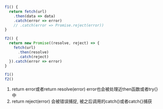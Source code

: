 
``` javascript
f1() {
  return fetch(url)
    .then(data => data)
    .catch(error => error) 
    // .catch(error => Promise.reject(error))
}

f2() {
  return new Promise((resolve, reject) => {
    fetch(url)
      .then(resolve)
      .catch(reject)
  }).catch(error => error)
}

f1()
f2()
```
1. return error或者return resolve(error) error也会被处理近then函数或者try{}中
2. return reject(error) 会被错误捕捉, 被之后调用的catch()或者catch{}捕获